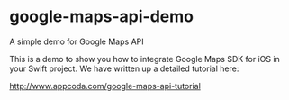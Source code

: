 # google-maps-api-demo
A simple demo for Google Maps API

This is a demo to show you how to integrate Google Maps SDK for iOS in your Swift project. We have written up a detailed tutorial here:

http://www.appcoda.com/google-maps-api-tutorial
